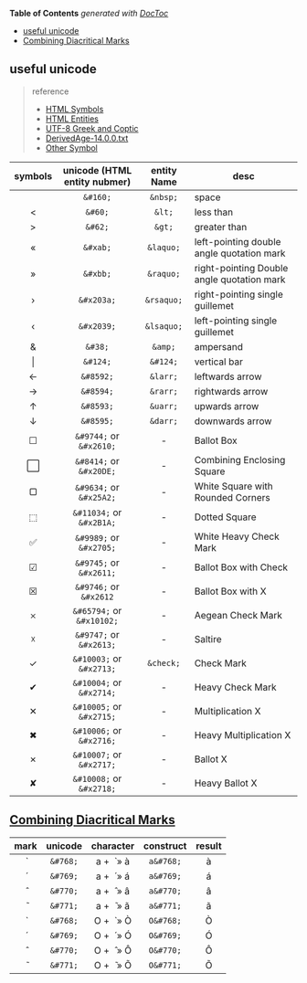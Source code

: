 <!-- START doctoc generated TOC please keep comment here to allow auto update -->
<!-- DON'T EDIT THIS SECTION, INSTEAD RE-RUN doctoc TO UPDATE -->
**Table of Contents**  *generated with [DocToc](https://github.com/thlorenz/doctoc)*

- [useful unicode](#useful-unicode)
- [Combining Diacritical Marks](#combining-diacritical-marks)

<!-- END doctoc generated TOC please keep comment here to allow auto update -->


## useful unicode

> reference
> - [HTML Symbols](https://www.w3schools.com/html/html_symbols.asp)
> - [HTML Entities](https://www.w3schools.com/html/html_entities.asp)
> - [UTF-8 Greek and Coptic](https://www.w3schools.com/charsets/ref_utf_greek.asp)
> - [DerivedAge-14.0.0.txt](http://www.unicode.org/Public/UCD/latest/ucd/DerivedAge.txt)
> - [Other Symbol](https://www.compart.com/en/unicode/category/So)


  | symbols   | unicode (HTML entity nubmer)   | entity Name              | desc                                         |
  | :-------: | :----------------------------: | :----------------------: | -------------------------------------------- |
  | &#160;    | `&#160;`                       | `&nbsp;`                 | space                                        |
  | &#60;     | `&#60;`                        | `&lt;`                   | less than                                    |
  | &#62;     | `&#62;`                        | `&gt;`                   | greater than                                 |
  | «         | `&#xab;`                       | `&laquo;`                | left-pointing double angle quotation mark    |
  | »         | `&#xbb;`                       | `&raquo;`                | right-pointing Double angle quotation mark   |
  | ›         | `&#x203a;`                     | `&rsaquo;`               | right-pointing single guillemet              |
  | ‹         | `&#x2039;`                     | `&lsaquo;`               | left-pointing single guillemet               |
  | &#38;     | `&#38;`                        | `&amp;`                  | ampersand                                    |
  | &#124;    | `&#124;`                       | `&#124;`                 | vertical bar                                 |
  | ←         | `&#8592;`                      | `&larr;`                 | leftwards arrow                              |
  | →         | `&#8594;`                      | `&rarr;`                 | rightwards arrow                             |
  | ↑         | `&#8593;`                      | `&uarr;`                 | upwards arrow                                |
  | ↓         | `&#8595;`                      | `&darr;`                 | downwards arrow                              |
  | ☐         | `&#9744;` or `&#x2610;`        | -                        | Ballot Box                                   |
  | &#8414;   | `&#8414;` or `&#x20DE;`        | -                        | Combining Enclosing Square                   |
  | ▢         | `&#9634;` or `&#x25A2;`        | -                        | White Square with Rounded Corners            |
  | ⬚         | `&#11034;` or `&#x2B1A;`       | -                        | Dotted Square                                |
  | ✅        | `&#9989;` or `&#x2705;`        | -                        | White Heavy Check Mark                       |
  | ☑         | `&#9745;` or `&#x2611;`        | -                        | Ballot Box with Check                        |
  | ☒         | `&#9746;` or `&#x2612`         | -                        | Ballot Box with X                            |
  | 𐄂         | `&#65794;` or `&#x10102;`      | -                        | Aegean Check Mark                            |
  | ☓         | `&#9747;` or `&#x2613;`        | -                        | Saltire                                      |
  | ✓         | `&#10003;` or `&#x2713;`       | `&check;`                | Check Mark                                   |
  | ✔         | `&#10004;` or `&#x2714;`       | -                        | Heavy Check Mark                             |
  | ✕         | `&#10005;` or `&#x2715;`       | -                        | Multiplication X                             |
  | ✖         | `&#10006;` or `&#x2716;`       | -                        | Heavy Multiplication X                       |
  | ✗         | `&#10007;` or `&#x2717;`       | -                        | Ballot X                                     |
  | ✘         | `&#10008;` or `&#x2718;`       | -                        | Heavy Ballot X                               |


## [Combining Diacritical Marks](https://www.w3schools.com/html/html_entities.asp)

|  mark  |  unicode |        character       | construct |  result |
|:------:|:--------:|:----------------------:|:---------:|:-------:|
| &#768; | `&#768;` | a +&nbsp;  ̀   &#xbb; à | `a&#768;` | a&#768; |
| &#769; | `&#769;` | a +&nbsp;  ́   &#xbb; á | `a&#769;` | a&#769; |
| &#770; | `&#770;` | a +&nbsp;  ̂   &#xbb; â | `a&#770;` | a&#770; |
| &#771; | `&#771;` | a +&nbsp;  ̃   &#xbb; ã | `a&#771;` | a&#771; |
| &#768; | `&#768;` | O +&nbsp;  ̀   &#xbb; Ò | `O&#768;` | O&#768; |
| &#769; | `&#769;` | O +&nbsp;  ́   &#xbb; Ó | `O&#769;` | O&#769; |
| &#770; | `&#770;` | O +&nbsp;  ̂   &#xbb; Ô | `O&#770;` | O&#770; |
| &#771; | `&#771;` | O +&nbsp;  ̃   &#xbb; Õ | `O&#771;` | O&#771; |
